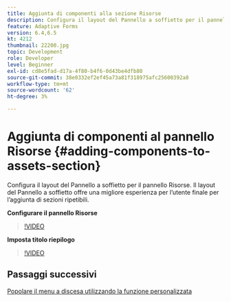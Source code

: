 ```yaml
---
title: Aggiunta di componenti alla sezione Risorse
description: Configura il layout del Pannello a soffietto per il pannello Risorse. Il layout del Pannello a soffietto offre una migliore esperienza per l’utente finale per l’aggiunta di sezioni ripetibili.
feature: Adaptive Forms
version: 6.4,6.5
kt: 4212
thumbnail: 22200.jpg
topic: Development
role: Developer
level: Beginner
exl-id: cd8e5fad-d17a-4f80-b4f6-0d43be4dfb80
source-git-commit: 38e0332ef2ef45a73a81f318975afc25600392a8
workflow-type: tm+mt
source-wordcount: '62'
ht-degree: 3%

---
```


# Aggiunta di componenti al pannello Risorse {#adding-components-to-assets-section}

Configura il layout del Pannello a soffietto per il pannello Risorse. Il layout del Pannello a soffietto offre una migliore esperienza per l’utente finale per l’aggiunta di sezioni ripetibili.

**Configurare il pannello Risorse**

>[!VIDEO](https://video.tv.adobe.com/v/22200?quality=12&learn=on)

**Imposta titolo riepilogo**
>[!VIDEO](https://video.tv.adobe.com/v/28387?quality=12&learn=on)

## Passaggi successivi

[Popolare il menu a discesa utilizzando la funzione personalizzata](./using-custom-functions-and-code-editor.md)
